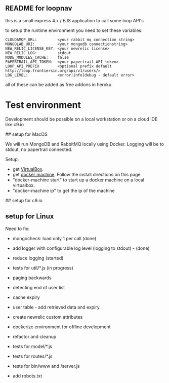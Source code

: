 README for loopnav
------------------

this is a small express 4.x / EJS application to call some loop API's

to setup the runtime environment you need to set these variables:

```
CLOUDAMQP_URL:         <your rabbit mq connection string>
MONGOLAB_URI:          <your mongodb connectionstring> 
NEW_RELIC_LICENSE_KEY: <your newrelic license>
NEW_RELIC_LOG:         stdout
NODE_MODULES_CACHE:    false
PAPERTRAIL_API_TOKEN:  <your papertrail API token>
LOOP_API_PREFIX        <optional prefix default http://loop.frontiersin.org/api/v1/users/>
LOG_LEVEL:             <error|info|debug - default error>
```

all of these can be added as free addons in heroku.

# Test environment

Development should be possible on a local workstation or on a cloud IDE like c9.io

## setup for MacOS

We will run MongoDB and RabbitMQ locally using Docker. 
Logging will be to stdout, no papertrail connected.

Setup: 

- get [VirtualBox](https://www.virtualbox.org/wiki/Downloads).
- get [docker machine](https://docs.docker.com/machine/). Follow the install directions on this page
- "docker-machine start" to start up a docker machine on a local virtualbox.
- "docker-machine ip" to get the ip of the machine


## setup for c9.io


## setup for Linux 




Need to fix: 

- mongocheck: load only 1 per call (done)
- add logger with configurable log level (logging to stdout) - (done)

- reduce logging (started)
- tests for util/*.js (in progress)

- paging backwards
- detecting end of user list
- cache expiry
- user table - add retrieved data and expiry.
- create newrelic custom attributes
- dockerize environment for offline development
- refactor and cleanup
- tests for model/*.js
- tests for routes/*.js
- tests for bin/www and /server.js
- add robots.txt


